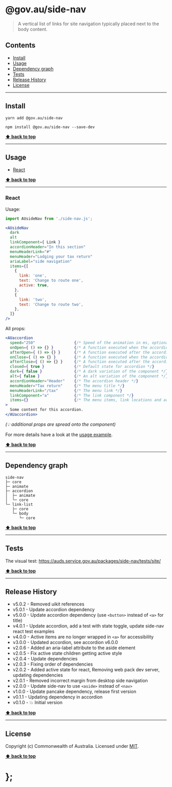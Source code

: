 @gov.au/side-nav
============

> A vertical list of links for site navigation typically placed next to the body content.


## Contents

* [Install](#install)
* [Usage](#usage)
* [Dependency graph](#dependency-graph)
* [Tests](#tests)
* [Release History](#release-history)
* [License](#license)


----------------------------------------------------------------------------------------------------------------------------------------------------------------


## Install


```shell
yarn add @gov.au/side-nav
```

```shell
npm install @gov.au/side-nav --save-dev
```


**[⬆ back to top](#contents)**


----------------------------------------------------------------------------------------------------------------------------------------------------------------


## Usage


* [React](#react)


**[⬆ back to top](#contents)**


----------------------------------------------------------------------------------------------------------------------------------------------------------------


### React

Usage:

```jsx
import AUsideNav from './side-nav.js';

<AUsideNav
  dark
  alt
  linkComponent={ Link }
  accordionHeader="In this section"
  menuHeaderLink="#"
  menuHeader="Lodging your tax return"
  ariaLabel="side navigation"
  items={[
    {
      link: 'one',
      text: 'Change to route one',
      active: true,
    },
    {
      link: 'two',
      text: 'Change to route two',
    },
  ]}
/>
```

All props:

```jsx
<AUaccordion
  speed="250"                 {/* Speed of the animation in ms, optional */}
  onOpen={ () => {} }         {/* A function executed when the accordion opens, optional */}
  afterOpen={ () => {} }      {/* A function executed after the accordion opened, optional */}
  onClose={ () => {} }        {/* A function executed when the accordion closes, optional */}
  afterClose={ () => {} }     {/* A function executed after the accordion opened, optional */}
  closed={ true }             {/* Default state for accordion */}
  dark={ false }              {/* A dark variation of the component */}
  alt={ false }               {/* An alt variation of the component */}
  accordionHeader="Header"    {/* The accordion header */}
  menuHeader="Tax return"     {/* The menu title */}
  menuHeaderLink="/tax"       {/* The menu link */}
  linkComponent="a"           {/* The link component */}
  items={}                    {/* The menu items, link locations and active state */}
>
  Some content for this accordion.
</AUaccordion>
```
_(💡 additional props are spread onto the component)_

For more details have a look at the [usage example](https://github.com/govau/design-system-components/tree/master/packages/accordion/tests/react/index.js).


**[⬆ back to top](#contents)**


----------------------------------------------------------------------------------------------------------------------------------------------------------------


## Dependency graph

```shell
side-nav
├─ core
├─ animate
├─ accordion
│  ├─ animate
│  └─ core
└─ link-list
   ├─ core
   └─ body
      └─ core
```


**[⬆ back to top](#contents)**


----------------------------------------------------------------------------------------------------------------------------------------------------------------


## Tests

The visual test: https://auds.service.gov.au/packages/side-nav/tests/site/


**[⬆ back to top](#contents)**


----------------------------------------------------------------------------------------------------------------------------------------------------------------


## Release History

* v5.0.2 - Removed uikit references
* v5.0.1 - Update accordion dependency
* v5.0.0 - Update accordion dependency (use `<button>` instead of `<a>` for title)
* v4.0.1 - Update accordion, add a test with state toggle, update side-nav react test examples
* v4.0.0 - Active items are no longer wrapped in `<a>` for accessibility
* v3.0.0 - Updated accordion, see accordion v6.0.0
* v2.0.6 - Added an aria-label attribute to the aside element
* v2.0.5 - Fix active state children getting active style
* v2.0.4 - Update dependencies
* v2.0.3 - Fixing order of dependencies
* v2.0.2 - Added active state for react, Removing web pack dev server, updating dependencies
* v2.0.1 - Removed incorrect margin from desktop side navigation
* v2.0.0 - Update side-nav to use `<aside>` instead of `<nav>`
* v1.0.0 - Update pancake dependency, release first version
* v0.1.1 - Updating dependency in accordion
* v0.1.0 - 💥 Initial version


**[⬆ back to top](#contents)**


----------------------------------------------------------------------------------------------------------------------------------------------------------------


## License

Copyright (c) Commonwealth of Australia.
Licensed under [MIT](https://raw.githubusercontent.com/govau/design-system-components/packages/core/master/LICENSE).


**[⬆ back to top](#contents)**

# };
